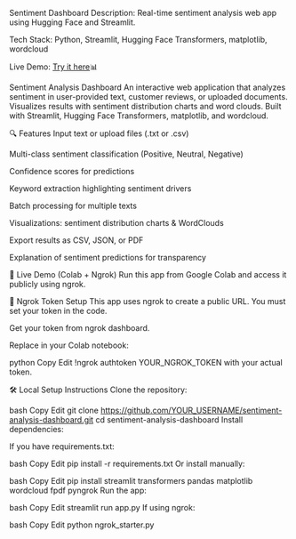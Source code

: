 Sentiment Dashboard
Description:
Real-time sentiment analysis web app using Hugging Face and Streamlit.

Tech Stack:
Python, Streamlit, Hugging Face Transformers, matplotlib, wordcloud

Live Demo:
[Try it here](https://czk4haum5pvgxruigazj7r.streamlit.app/)📊

Sentiment Analysis Dashboard
An interactive web application that analyzes sentiment in user-provided text, customer reviews, or uploaded documents. Visualizes results with sentiment distribution charts and word clouds. Built with Streamlit, Hugging Face Transformers, matplotlib, and wordcloud.

🔍 Features
Input text or upload files (.txt or .csv)

Multi-class sentiment classification (Positive, Neutral, Negative)

Confidence scores for predictions

Keyword extraction highlighting sentiment drivers

Batch processing for multiple texts

Visualizations: sentiment distribution charts & WordClouds

Export results as CSV, JSON, or PDF

Explanation of sentiment predictions for transparency

🚀 Live Demo (Colab + Ngrok)
Run this app from Google Colab and access it publicly using ngrok.

🔐 Ngrok Token Setup
This app uses ngrok to create a public URL. You must set your token in the code.

Get your token from ngrok dashboard.

Replace in your Colab notebook:

python
Copy
Edit
!ngrok authtoken YOUR_NGROK_TOKEN
with your actual token.

🛠️ Local Setup Instructions
Clone the repository:

bash
Copy
Edit
git clone https://github.com/YOUR_USERNAME/sentiment-analysis-dashboard.git
cd sentiment-analysis-dashboard
Install dependencies:

If you have requirements.txt:

bash
Copy
Edit
pip install -r requirements.txt
Or install manually:

bash
Copy
Edit
pip install streamlit transformers pandas matplotlib wordcloud fpdf pyngrok
Run the app:

bash
Copy
Edit
streamlit run app.py
If using ngrok:

bash
Copy
Edit
python ngrok_starter.py
